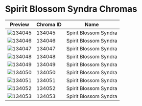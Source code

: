 # Spirit Blossom Syndra Chromas

| Preview | Chroma ID | Name |
|---------|-----------|------|
| ![134045](https://raw.communitydragon.org/latest/plugins/rcp-be-lol-game-data/global/default/v1/champion-chroma-images/134/134045.png) | 134045 | Spirit Blossom Syndra |
| ![134046](https://raw.communitydragon.org/latest/plugins/rcp-be-lol-game-data/global/default/v1/champion-chroma-images/134/134046.png) | 134046 | Spirit Blossom Syndra |
| ![134047](https://raw.communitydragon.org/latest/plugins/rcp-be-lol-game-data/global/default/v1/champion-chroma-images/134/134047.png) | 134047 | Spirit Blossom Syndra |
| ![134048](https://raw.communitydragon.org/latest/plugins/rcp-be-lol-game-data/global/default/v1/champion-chroma-images/134/134048.png) | 134048 | Spirit Blossom Syndra |
| ![134049](https://raw.communitydragon.org/latest/plugins/rcp-be-lol-game-data/global/default/v1/champion-chroma-images/134/134049.png) | 134049 | Spirit Blossom Syndra |
| ![134050](https://raw.communitydragon.org/latest/plugins/rcp-be-lol-game-data/global/default/v1/champion-chroma-images/134/134050.png) | 134050 | Spirit Blossom Syndra |
| ![134051](https://raw.communitydragon.org/latest/plugins/rcp-be-lol-game-data/global/default/v1/champion-chroma-images/134/134051.png) | 134051 | Spirit Blossom Syndra |
| ![134052](https://raw.communitydragon.org/latest/plugins/rcp-be-lol-game-data/global/default/v1/champion-chroma-images/134/134052.png) | 134052 | Spirit Blossom Syndra |
| ![134053](https://raw.communitydragon.org/latest/plugins/rcp-be-lol-game-data/global/default/v1/champion-chroma-images/134/134053.png) | 134053 | Spirit Blossom Syndra |